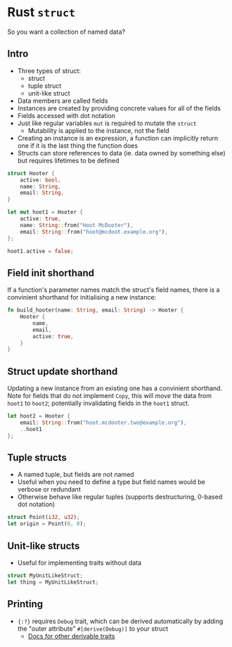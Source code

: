 # Rust `struct`

So you want a collection of named data?

## Intro

* Three types of struct:
  * struct
  * tuple struct
  * unit-like struct
* Data members are called fields
* Instances are created by providing concrete values for all of the fields
* Fields accessed with dot notation
* Just like regular variables `mut` is required to mutate the `struct`
  * Mutability is applied to the instance, not the field
* Creating an instance is an expression, a function can implicitly return one if it is the last thing the function does
* Structs can store references to data (ie. data owned by something else) but requires lifetimes to be defined

```rust
struct Hooter {
    active: bool,
    name: String,
    email: String,
}

let mut hoot1 = Hooter {
    active: true,
    name: String::from("Hoot McDooter"),
    email: String::from("hoot@mcdoot.example.org"),
};

hoot1.active = false;
```

## Field init shorthand

If a function's parameter names match the struct's field names, there is a convinient shorthand for initialising a new instance:

```rust
fn build_hooter(name: String, email: String) -> Hooter {
    Hooter {
        name,
        email,
        active: true,
    }
}
```

## Struct update shorthand

Updating a new instance from an existing one has a convinient shorthand.
Note for fields that do not implement `Copy`, this will *move* the data from `hoot1` to `hoot2`; potentially invalidating fields in the `hoot1` struct.

```rust
let hoot2 = Hooter {
    email: String::from("hoot.mcdooter.two@example.org"),
    ..hoot1
};
```

## Tuple structs

* A named tuple, but fields are not named
* Useful when you need to define a type but field names would be verbose or redundant
* Otherwise behave like regular tuples (supports destructuring, 0-based dot notation)

```rust
struct Point(i32, u32);
let origin = Point(0, 0);
```

## Unit-like structs

* Useful for implementing traits without data

```rust
struct MyUnitLikeStruct;
let thing = MyUnitLikeStruct;
```

## Printing

* `{:?}` requires `Debug` trait, which can be derived automatically by adding the "outer attribute" `#[derive(Debug)]` to your struct
  * [Docs for other derivable traits](https://doc.rust-lang.org/book/appendix-03-derivable-traits.html)
